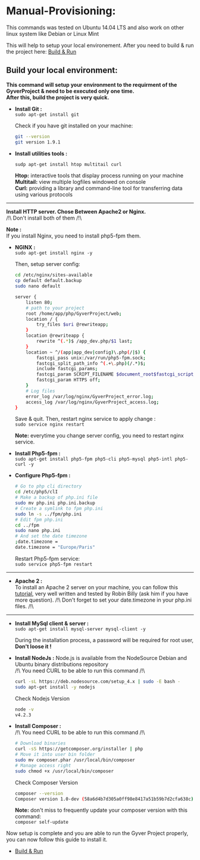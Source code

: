 # Manual-Provisioning:

This commands was tested on Ubuntu 14.04 LTS and also work on other linux system like Debian or Linux Mint

This will help to setup your local environement. After you need to build & run the project here: [Build & Run](install.md)

## Build your local environment:

**This command will setup your environment to the requirment of the GyverProject & need to be executed only one time.**  
**After this, build the project is very quick.**

* **Install Git :**  
    `sudo apt-get install git`
    
    Check if you have git installed on your machine:  
    ```bash
    git --version  
    git version 1.9.1
    ```

* **Install utilities tools :**  
    ```bash
    sudp apt-get install htop multitail curl
    ```
    
    **Htop:** interactive tools that display process running on your machine  
    **Multitail:** view multiple logfiles windowed on console  
    **Curl:** providing a library and command-line tool for transferring data using various protocols  

----

**Install HTTP server. Chose Between Apache2 or Nginx.**  
/!\ Don't install both of them /!\

**Note :**  
If you install Nginx, you need to install php5-fpm them.

* **NGINX :**  
    `sudo apt-get install nginx -y`
    
    Then, setup server config:  
    ```bash
    cd /etc/nginx/sites-available
    cp default default.backup
    sudo nano default
    ```

    ```bash
    server {
        listen 80;
        # path to your project
        root /home/app/php/GyverProject/web;       
        location / {
            try_files $uri @rewriteapp;
        }
        location @rewriteapp {
            rewrite ^(.*)$ /app_dev.php/$1 last;
        }
        location ~ ^/(app|app_dev|config)\.php(/|$) {
            fastcgi_pass unix:/var/run/php5-fpm.sock;
            fastcgi_split_path_info ^(.+\.php)(/.*)$;
            include fastcgi_params;
            fastcgi_param SCRIPT_FILENAME $document_root$fastcgi_script_name;
            fastcgi_param HTTPS off;
        }
        # Log files
        error_log /var/log/nginx/GyverProject_error.log;
        access_log /var/log/nginx/GyverProject_access.log;
    }
    ```
    
    Save & quit. Then, restart nginx service to apply change :  
    `sudo service nginx restart`
    
    **Note:** everytime you change server config, you need to restart nginx service.
    
* **Install Php5-fpm :**  
    `sudo apt-get install php5-fpm php5-cli php5-mysql php5-intl php5-curl -y`
    
* **Configure Php5-fpm :**  
    ```bash
    # Go to php cli directory
    cd /etc/php5/clI
    # Make a backup of php.ini file
    sudo mv php.ini php.ini.backup 
    # Create a symlink to fpm php.ini
    sudo ln -s ../fpm/php.ini
    # Edit fpm php.ini
    cd ../fpm  
    sudo nano php.ini
    # And set the date timezone
    ;date.timezone =
    date.timezone = "Europe/Paris"
    ```
        
    Restart Php5-fpm service:  
    `sudo service php5-fpm restart`
    
----

* **Apache 2 :**  
    To install an Apache 2 server on your machine, you can follow this [tutorial](http://www.petit-laboratoire-de-graphisme-potentiel.com/tutoriels/installer-serveur-developpement-apache2-php5.html), very well written and tested by Robin Billy (ask him if you have more question). 
    /!\ Don't forget to set your date.timezone in your php.ini files. /!\
    
----

* **Install MySql client & server :**  
    `sudo apt-get install mysql-server mysql-client -y`
    
    During the installation process, a password will be required for root user, **Don't loose it !**

* **Install NodeJs :**
    Node.js is available from the NodeSource Debian and Ubuntu binary distributions repository  
    /!\ You need CURL to be able to run this command /!\  
    ```bash
    curl -sL https://deb.nodesource.com/setup_4.x | sudo -E bash -
    sudo apt-get install -y nodejs
    ```
    
    Check Nodejs Version
    ```bash
    node -v
    v4.2.3
    ```

* **Install Composer :**  
    /!\ You need CURL to be able to run this command /!\  
    ```bash
    # Download binaries
    curl -sS https://getcomposer.org/installer | php
    # Move it into user bin folder
    sudo mv composer.phar /usr/local/bin/composer
    # Manage access right
    sudo chmod +x /usr/local/bin/composer
    ```
    
    Check Composer Version  
    ```bash
    composer --version
    Composer version 1.0-dev (58a6d4b7d305a0ff98e8417a51b59b7d2cfa638c) 2015-11-10 16:35:29
    ```
    
    **Note:** don't miss to frequently update your composer version with this command:  
    `composer self-update`
    
Now setup is complete and you are able to run the Gyver Project properly, you can now follow this guide to install it.
 * [Build & Run](install.md)

